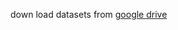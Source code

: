 down load datasets from [google drive](https://drive.google.com/file/d/1q0r6yeHQMS17R3wz-s2FIbMR5DAGZK5v/view)

